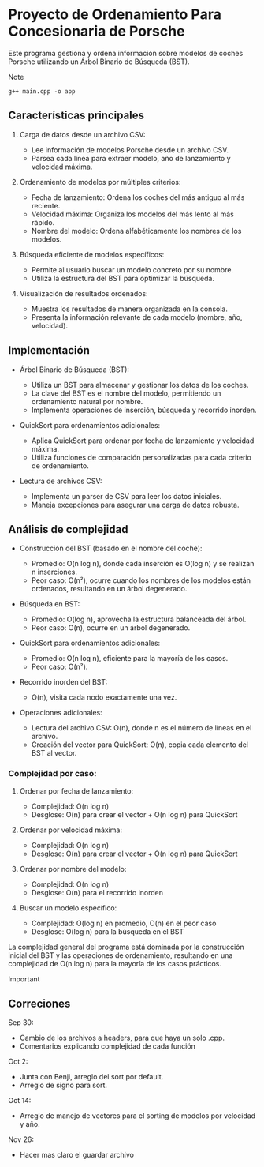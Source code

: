 # Proyecto de Ordenamiento Para Concesionaria de Porsche

Este programa gestiona y ordena información sobre modelos de coches Porsche utilizando un Árbol Binario de Búsqueda (BST).

> [!NOTE]
> `g++ main.cpp -o app`

## Características principales

1. Carga de datos desde un archivo CSV:

   - Lee información de modelos Porsche desde un archivo CSV.
   - Parsea cada línea para extraer modelo, año de lanzamiento y velocidad máxima.

2. Ordenamiento de modelos por múltiples criterios:

   - Fecha de lanzamiento: Ordena los coches del más antiguo al más reciente.
   - Velocidad máxima: Organiza los modelos del más lento al más rápido.
   - Nombre del modelo: Ordena alfabéticamente los nombres de los modelos.

3. Búsqueda eficiente de modelos específicos:

   - Permite al usuario buscar un modelo concreto por su nombre.
   - Utiliza la estructura del BST para optimizar la búsqueda.

4. Visualización de resultados ordenados:
   - Muestra los resultados de manera organizada en la consola.
   - Presenta la información relevante de cada modelo (nombre, año, velocidad).

## Implementación

- Árbol Binario de Búsqueda (BST):

  - Utiliza un BST para almacenar y gestionar los datos de los coches.
  - La clave del BST es el nombre del modelo, permitiendo un ordenamiento natural por nombre.
  - Implementa operaciones de inserción, búsqueda y recorrido inorden.

- QuickSort para ordenamientos adicionales:

  - Aplica QuickSort para ordenar por fecha de lanzamiento y velocidad máxima.
  - Utiliza funciones de comparación personalizadas para cada criterio de ordenamiento.

- Lectura de archivos CSV:

  - Implementa un parser de CSV para leer los datos iniciales.
  - Maneja excepciones para asegurar una carga de datos robusta.

## Análisis de complejidad

- Construcción del BST (basado en el nombre del coche):

  - Promedio: O(n log n), donde cada inserción es O(log n) y se realizan n inserciones.
  - Peor caso: O(n²), ocurre cuando los nombres de los modelos están ordenados, resultando en un árbol degenerado.

- Búsqueda en BST:

  - Promedio: O(log n), aprovecha la estructura balanceada del árbol.
  - Peor caso: O(n), ocurre en un árbol degenerado.

- QuickSort para ordenamientos adicionales:

  - Promedio: O(n log n), eficiente para la mayoría de los casos.
  - Peor caso: O(n²).

- Recorrido inorden del BST:

  - O(n), visita cada nodo exactamente una vez.

- Operaciones adicionales:
  - Lectura del archivo CSV: O(n), donde n es el número de líneas en el archivo.
  - Creación del vector para QuickSort: O(n), copia cada elemento del BST al vector.

### Complejidad por caso:

1. Ordenar por fecha de lanzamiento:

   - Complejidad: O(n log n)
   - Desglose: O(n) para crear el vector + O(n log n) para QuickSort

2. Ordenar por velocidad máxima:

   - Complejidad: O(n log n)
   - Desglose: O(n) para crear el vector + O(n log n) para QuickSort

3. Ordenar por nombre del modelo:

   - Complejidad: O(n log n)
   - Desglose: O(n) para el recorrido inorden

4. Buscar un modelo específico:

   - Complejidad: O(log n) en promedio, O(n) en el peor caso
   - Desglose: O(log n) para la búsqueda en el BST

La complejidad general del programa está dominada por la construcción inicial del BST y las operaciones de ordenamiento, resultando en una complejidad de O(n log n) para la mayoría de los casos prácticos.


> [!IMPORTANT]
> ## Correciones
>
> Sep 30:
> 	- Cambio de los archivos a headers, para que haya un solo .cpp.
> 	- Comentarios explicando complejidad de cada función
>
> Oct 2:
> 	- Junta con Benji, arreglo del sort por default.
>	- Arreglo de signo para sort.
>
> Oct 14:
>	- Arreglo de manejo de vectores para el sorting de modelos por velocidad y año.
> 
> Nov 26:
>  - Hacer mas claro el guardar archivo
